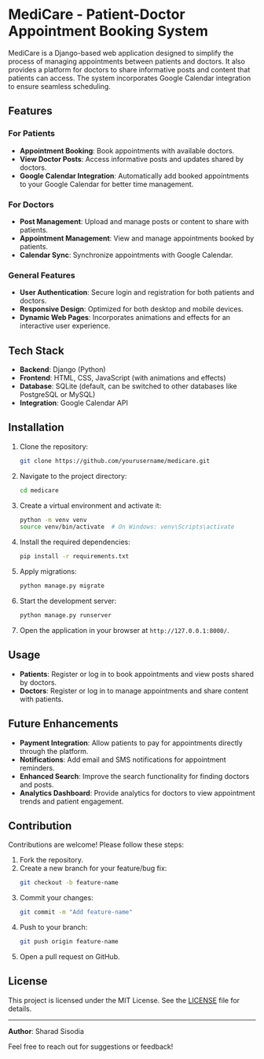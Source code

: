 # MediCare - Patient-Doctor Appointment Booking System

MediCare is a Django-based web application designed to simplify the process of managing appointments between patients and doctors. It also provides a platform for doctors to share informative posts and content that patients can access. The system incorporates Google Calendar integration to ensure seamless scheduling.

## Features

### For Patients

- **Appointment Booking**: Book appointments with available doctors.
- **View Doctor Posts**: Access informative posts and updates shared by doctors.
- **Google Calendar Integration**: Automatically add booked appointments to your Google Calendar for better time management.

### For Doctors

- **Post Management**: Upload and manage posts or content to share with patients.
- **Appointment Management**: View and manage appointments booked by patients.
- **Calendar Sync**: Synchronize appointments with Google Calendar.

### General Features

- **User Authentication**: Secure login and registration for both patients and doctors.
- **Responsive Design**: Optimized for both desktop and mobile devices.
- **Dynamic Web Pages**: Incorporates animations and effects for an interactive user experience.

## Tech Stack

- **Backend**: Django (Python)
- **Frontend**: HTML, CSS, JavaScript (with animations and effects)
- **Database**: SQLite (default, can be switched to other databases like PostgreSQL or MySQL)
- **Integration**: Google Calendar API

## Installation

1. Clone the repository:

   ```bash
   git clone https://github.com/yourusername/medicare.git
   ```

2. Navigate to the project directory:

   ```bash
   cd medicare
   ```

3. Create a virtual environment and activate it:

   ```bash
   python -m venv venv
   source venv/bin/activate  # On Windows: venv\Scripts\activate
   ```

4. Install the required dependencies:

   ```bash
   pip install -r requirements.txt
   ```

5. Apply migrations:

   ```bash
   python manage.py migrate
   ```

6. Start the development server:

   ```bash
   python manage.py runserver
   ```

7. Open the application in your browser at `http://127.0.0.1:8000/`.

## Usage

- **Patients**: Register or log in to book appointments and view posts shared by doctors.
- **Doctors**: Register or log in to manage appointments and share content with patients.

## Future Enhancements

- **Payment Integration**: Allow patients to pay for appointments directly through the platform.
- **Notifications**: Add email and SMS notifications for appointment reminders.
- **Enhanced Search**: Improve the search functionality for finding doctors and posts.
- **Analytics Dashboard**: Provide analytics for doctors to view appointment trends and patient engagement.

## Contribution

Contributions are welcome! Please follow these steps:

1. Fork the repository.
2. Create a new branch for your feature/bug fix:
   ```bash
   git checkout -b feature-name
   ```
3. Commit your changes:
   ```bash
   git commit -m "Add feature-name"
   ```
4. Push to your branch:
   ```bash
   git push origin feature-name
   ```
5. Open a pull request on GitHub.

## License

This project is licensed under the MIT License. See the [LICENSE](LICENSE) file for details.

---

**Author**: Sharad Sisodia

Feel free to reach out for suggestions or feedback!
